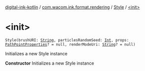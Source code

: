 [digital-ink-kotlin](../../index.md) / [com.wacom.ink.format.rendering](../index.md) / [Style](index.md) / [&lt;init&gt;](./-init-.md)

# &lt;init&gt;

`Style(brushURI: `[`String`](https://kotlinlang.org/api/latest/jvm/stdlib/kotlin/-string/index.html)`, particlesRandomSeed: `[`Int`](https://kotlinlang.org/api/latest/jvm/stdlib/kotlin/-int/index.html)`, props: `[`PathPointProperties`](../-path-point-properties/index.md)`? = null, renderModeUri: `[`String`](https://kotlinlang.org/api/latest/jvm/stdlib/kotlin/-string/index.html)`? = null)`

Initializes a new Style instance

**Constructor**
Initializes a new Style instance

